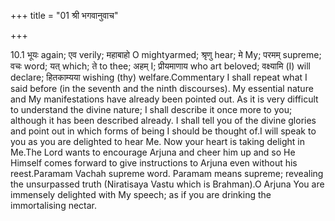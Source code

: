 +++
title = "01 श्री भगवानुवाच"

+++
  
  
10.1 भूयः again; एव verily; महाबाहो O mightyarmed; श्रृणु hear; मे My;
परमम् supreme; वचः word; यत् which; ते to thee; अहम् I; प्रीयमाणाय who
art beloved; वक्ष्यामि (I) will declare; हितकाम्यया wishing (thy)
welfare.Commentary I shall repeat what I said before (in the seventh and
the ninth discourses). My essential nature and My manifestations have
already been pointed out. As it is very difficult to understand the
divine nature; I shall describe it once more to you; although it has
been described already. I shall tell you of the divine glories and point
out in which forms of being I should be thought of.I will speak to you
as you are delighted to hear Me. Now your heart is taking delight in
Me.The Lord wants to encourage Arjuna and cheer him up and so He Himself
comes forward to give instructions to Arjuna even without his
reest.Paramam Vachah supreme word. Paramam means supreme; revealing the
unsurpassed truth (Niratisaya Vastu which is Brahman).O Arjuna You are
immensely delighted with My speech; as if you are drinking the
immortalising nectar.
